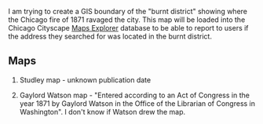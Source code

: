 I am trying to create a GIS boundary of the "burnt district" showing where the Chicago fire of 1871 ravaged the city. This map will be loaded into the Chicago Cityscape [Maps Explorer](http://chicagocityscape.com/maps) database to be able to report to users if the address they searched for was located in the burnt district. 

## Maps

1. Studley map - unknown publication date

2. Gaylord Watson map - "Entered according to an Act of Congress in the year 1871 by Gaylord Watson in the Office of the Librarian of Congress in Washington". I don't know if Watson drew the map. 
